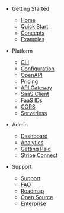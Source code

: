 - Getting Started

  - [Home](readme.md)
  - [Quick Start](quick-start.md)
  - [Concepts](concepts.md)
  - [Examples](examples.md)

- Platform

  - [CLI](cli.md)
  - [Configuration](configuration.md)
  - [OpenAPI](openapi.md)
  - [Pricing](pricing.md)
  - [API Gateway](api-gateway.md)
  - [SaaS Client](saas-client.md)
  - [FaaS IDs](faas-ids.md)
  - [CORS](cors.md)
  - [Serverless](serverless.md)

- Admin

  - [Dashboard](dashboard.md)
  - [Analytics](analytics.md)
  - [Getting Paid](getting-paid.md)
  - [Stripe Connect](stripe-connect.md)

- Support
  - [Support](support.md)
  - [FAQ](faq.md)
  - [Roadmap](roadmap.md)
  - [Open Source](open-source.md)
  - [Enterprise](enterprise.md)
